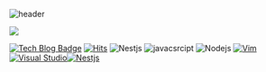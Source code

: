 ![header](https://capsule-render.vercel.app/api?type=transparent&color=auto&height=300&section=header&text=STEVE%20BACKEND%20DEVELOPER&fontSize=50)


<a href="https://github.com/anuraghazra/github-readme-stats">
  <img align="center" src="https://github-readme-stats.vercel.app/api?username=diasm3&show_icons=true&theme=radical" />
</a>

 [![Tech Blog Badge](http://img.shields.io/badge/-Tech%20blog-black?style=flat-square&logo=github&link=https://얌느3.github.io/)](https://zzsza.github.io/)
[![Hits](https://hits.seeyoufarm.com/api/count/incr/badge.svg?url=https%3A%2F%2Fgithub.com%2Fdiasm3%2F&count_bg=%2379C83D&title_bg=%23555555&icon=&icon_color=%23E7E7E7&title=hits&edge_flat=false)](https://hits.seeyoufarm.com)
![Nestjs](https://img.shields.io/badge/-Nestjs-E0234E?logo=nestjs)
![javacsrcipt](https://img.shields.io/badge/-Javascript-000000?logo=javascript)
![Nodejs](https://img.shields.io/badge/-Nodejs-white?logo=Node.js)
[![Vim](https://img.shields.io/badge/--019733?logo=vim)](https://www.vim.org/)[![Visual Studio](https://img.shields.io/badge/--6C33AF?logo=visual%20studio)](https://visualstudio.microsoft.com/)[![Nestjs](https://img.shields.io/badge/--6C33AF?logo=nestjs)](https://nestjs.com/)

